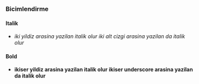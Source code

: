### Bicimlendirme
#### Italik
- *iki yildiz arasina yazilan italik olur*
_iki alt cizgi arasina yazilan da italik olur_

#### Bold
- **ikiser yildiz arasina yazilan italik olur**
__ikiser underscore arasina yazilan da italik olur__
